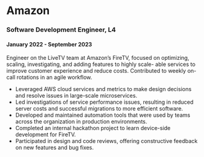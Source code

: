 # Amazon
### Software Development Engineer, L4
#### January 2022 - September 2023
Engineer on the LiveTV team at Amazon’s FireTV, focused on optimizing, scaling, investigating, and adding features to highly scale-
able services to improve customer experience and reduce costs. Contributed to weekly on-call rotations in an agile workflow.
- Leveraged AWS cloud services and metrics to make design decisions and resolve issues in large-scale microservices.
- Led investigations of service performance issues, resulting in reduced server costs and successful migrations to more efficient
software.
- Developed and maintained automation tools that were used by teams across the organization in production environments.
- Completed an internal hackathon project to learn device-side development for FireTV.
- Participated in design and code reviews, offering constructive feedback on new features and bug fixes.